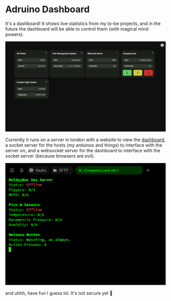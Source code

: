 # Adruino Dashboard

It's a dashboard! It shows live statistics from my to-be projects, and in the future the dashboard will be able to control them (with magical mind powers).

![Image of dashboard](images/dashboard.png)

Currently it runs on a server in london with a website to view the [dashboard](https://arduino.declan-reid.me/Dashboard/), a socket server for the hosts (my arduinos and things) to interface with the server on, and a websocket server for the dashboard to interface with the socket server (because browsers are evil).

![Image of server in console](images/terminal-server.png)

and uhhh, have fun I guess lol. It's not secure yet 👀